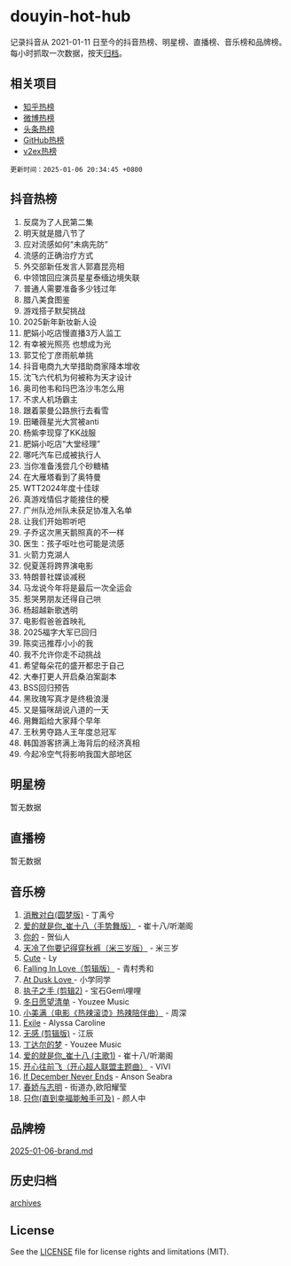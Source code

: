 # douyin-hot-hub

记录抖音从 2021-01-11 日至今的抖音热榜、明星榜、直播榜、音乐榜和品牌榜。每小时抓取一次数据，按天[归档](archives)。

## 相关项目

- [知乎热榜](https://github.com/lonnyzhang423/zhihu-hot-hub)
- [微博热榜](https://github.com/lonnyzhang423/weibo-hot-hub)
- [头条热榜](https://github.com/lonnyzhang423/toutiao-hot-hub)
- [GitHub热榜](https://github.com/lonnyzhang423/github-hot-hub)
- [v2ex热榜](https://github.com/lonnyzhang423/v2ex-hot-hub)


`更新时间：2025-01-06 20:34:45 +0800`

## 抖音热榜

1. 反腐为了人民第二集
1. 明天就是腊八节了
1. 应对流感如何“未病先防”
1. 流感的正确治疗方式
1. 外交部新任发言人郭嘉昆亮相
1. 中领馆回应演员星星泰缅边境失联
1. 普通人需要准备多少钱过年
1. 腊八美食图鉴
1. 游戏搭子默契挑战
1. 2025新年新妆新人设
1. 肥娟小吃店慢直播3万人监工
1. 有幸被光照亮 也想成为光
1. 郭艾伦丁彦雨航单挑
1. 抖音电商九大举措助商家降本增收
1. 沈飞六代机为何被称为天才设计
1. 奥司他韦和玛巴洛沙韦怎么用
1. 不求人机场霸主
1. 跟着蒙曼公路旅行去看雪
1. 田曦薇星光大赏被anti
1. 杨紫李现穿了KK战服
1. 肥娟小吃店“大堂经理”
1. 哪吒汽车已成被执行人
1. 当你准备浅尝几个砂糖橘
1. 在大雁塔看到了奥特曼
1. WTT2024年度十佳球
1. 真游戏情侣才能接住的梗
1. 广州队沧州队未获足协准入名单
1. 让我们开始聆听吧
1. 子乔这次黑天鹅照真的不一样
1. 医生：孩子呕吐也可能是流感
1. 火箭力克湖人
1. 倪夏莲将跨界演电影
1. 特朗普社媒谈减税
1. 马龙说今年将是最后一次全运会
1. 惹哭男朋友还得自己哄
1. 杨超越新歌透明
1. 电影假爸爸首映礼
1. 2025福字大军已回归
1. 陈奕迅推荐小小的我
1. 我不允许你走不动挑战
1. 希望每朵花的盛开都忠于自己
1. 大奉打更人开启桑泊案副本
1. BSS回归预告
1. 黑玫瑰写真才是终极浪漫
1. 又是猫咪胡说八道的一天
1. 用舞蹈给大家拜个早年
1. 王秋男夺路人王年度总冠军
1. 韩国游客挤满上海背后的经济真相
1. 今起冷空气将影响我国大部地区

## 明星榜

暂无数据

## 直播榜

暂无数据

## 音乐榜

1. [消散对白(圆梦版)](https://sf5-hl-cdn-tos.douyinstatic.com/obj/tos-cn-ve-2774/og4jB5I5IizzoZVAAAzWgBMAsMDWoArfwBOiFs) - 丁禹兮
1. [爱的就是你_崔十八（手势舞版）](https://sf5-hl-cdn-tos.douyinstatic.com/obj/tos-cn-ve-2774/oApB2AigNyB4sTw7JhBOikMAf0oDJzMWBuIrgm) - 崔十八/听潮阁
1. [你的](https://sf5-hl-cdn-tos.douyinstatic.com/obj/tos-cn-ve-2774/oYuIeKf42jB7sEV6B2upMdpYAgfrQWj0FeRegh) - 贺仙人
1. [天冷了你要记得穿秋裤（米三岁版）](https://sf5-hl-cdn-tos.douyinstatic.com/obj/tos-cn-ve-2774/oQlIwVIDWiZ6BQilAorS7MA0AgCkQDvcZAdm1) - 米三岁
1. [Cute](https://sf5-hl-cdn-tos.douyinstatic.com/obj/tos-cn-ve-2774/o4IbIzHWKAAB4wsS5qMBRiiAlEBGTpQRNfFvuo) - Ly
1. [Falling In Love（剪辑版）](https://sf5-hl-cdn-tos.douyinstatic.com/obj/tos-cn-ve-2774/o8ajpA8zzgBPahbBIO8AcKGBLJezFCRd1wfP9f) - 青村秀和
1. [ At Dusk  Love ](https://sf5-hl-cdn-tos.douyinstatic.com/obj/tos-cn-ve-2774/o8CrpCf5CaYgI4ZrtQgMQAFEfuGqNnRSDQAPBc) - 小学同学
1. [执子之手 (剪辑2)](https://sf5-hl-cdn-tos.douyinstatic.com/obj/tos-cn-ve-2774/oUoZLQjCc31XzqsBnBQUNgeKtYPBcgbFDwtfcu) - 宝石Gem\哩哩
1. [冬日愿望清单](https://sf3-cdn-tos.douyinstatic.com/obj/tos-cn-ve-2774/oIIgUOeamCFCVAzxN6MFRLIBlLGpUqQxeeHrLE) - Youzee Music
1. [小美满（电影《热辣滚烫》热辣陪伴曲）](https://sf5-hl-cdn-tos.douyinstatic.com/obj/tos-cn-ve-2774/o0GAn2lSgfZIDUgtevCGDQYnFg4CwnrBaxbTZL) - 周深
1. [Exile](https://sf5-hl-cdn-tos.douyinstatic.com/obj/tos-cn-ve-2774/oYj4gAQTknKE3WW0Je8KGmQ7z1cA4FefwtbufD) - Alyssa Caroline
1. [无感 (剪辑版)](https://sf5-hl-cdn-tos.douyinstatic.com/obj/tos-cn-ve-2774/o0eIsUzJBDlQaQFC5OFlgbMEZC1TFYBftOBn6p) - 江辰
1. [丁达尔的梦](https://sf5-hl-cdn-tos.douyinstatic.com/obj/tos-cn-ve-2774/oMU3WirUZBVQkAC9ccG5P2IQirziZM2RTInUY) - Youzee Music
1. [爱的就是你_崔十八 (主歌1)](https://sf5-hl-cdn-tos.douyinstatic.com/obj/tos-cn-ve-2774/oI5BO5DhFZ6UTcNCnZaOCBLtZ7WIMQGfgnXf5E) - 崔十八/听潮阁
1. [开心往前飞（开心超人联盟主题曲）](https://sf5-hl-cdn-tos.douyinstatic.com/obj/tos-cn-ve-2774/9d8fb7c82cf1421fb93a9fe925275e0a) - VIVI
1. [If December Never Ends](https://sf5-hl-cdn-tos.douyinstatic.com/obj/tos-cn-ve-2774/oY1IQMoTgCFIBg8RZifyqlBBt1UFgitTYmxeOS) - Anson Seabra
1. [春娇与志明](https://sf5-hl-cdn-tos.douyinstatic.com/obj/tos-cn-ve-2774/e530d8fceb7044b39707d7f9ff54add1) - 街道办,欧阳耀莹
1. [只你(直到幸福能触手可及)](https://sf5-hl-cdn-tos.douyinstatic.com/obj/tos-cn-ve-2774/o0lBkRDzFTeaVSUz3ZZSCBVtZ5DIMQGfgmEAuE) - 颜人中

## 品牌榜

[2025-01-06-brand.md](archives/2025-01-06-brand.md)

## 历史归档

[archives](archives)

## License

See the [LICENSE](LICENSE) file for license rights and limitations (MIT).
